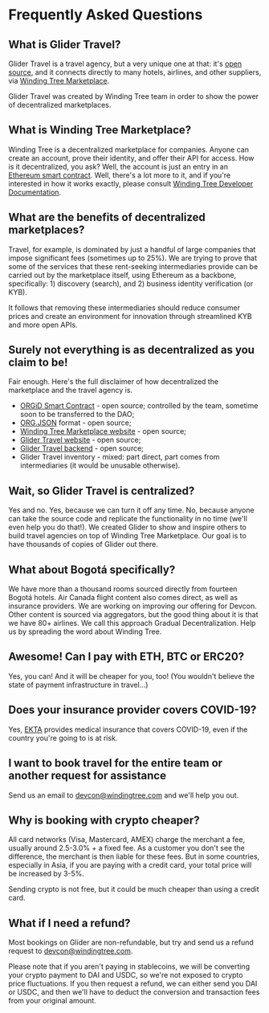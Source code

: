 # Frequently Asked Questions

## What is Glider Travel?

Glider Travel is a travel agency, but a very unique one at that: it's [open](https://github.com/windingtree/glider-ota) [source](https://github.com/windingtree/glider-aggregator), and it connects directly to many hotels, airlines, and other suppliers, via [Winding Tree Marketplace](https://marketplace.windingtree.com).

Glider Travel was created by Winding Tree team in order to show the power of decentralized marketplaces.

## What is Winding Tree Marketplace?

Winding Tree is a decentralized marketplace for companies. Anyone can create an account, prove their identity, and offer their API for access. How is it decentralized, you ask? Well, the account is just an entry in an [Ethereum smart contract](https://github.com/windingtree/org.id). Well, there's a lot more to it, and if you're interested in how it works exactly, please consult [Winding Tree Developer Documentation](https://developers.windingtree.com/).

## What are the benefits of decentralized marketplaces?

Travel, for example, is dominated by just a handful of large companies that impose significant fees (sometimes up to 25%). We are trying to prove that some of the services that these rent-seeking intermediaries provide can be carried out by the marketplace itself, using Ethereum as a backbone, specifically: 1) discovery (search), and 2) business identity verification (or KYB).

It follows that removing these intermediaries should reduce consumer prices and create an environment for innovation through streamlined KYB and more open APIs.

## Surely not everything is as decentralized as you claim to be!

Fair enough. Here's the full disclaimer of how decentralized the marketplace and the travel agency is.

- [ORGiD Smart Contract](https://github.com/windingtree/org.id) - open source; controlled by the team, sometime soon to be transferred to the DAO;
- [ORG.JSON](https://github.com/windingtree/org.json-schema) format - open source;
- [Winding Tree Marketplace website](https://github.com/windingtree/arbor-frontend) - open source;
- [Glider Travel website](https://github.com/windingtree/glider-ota) - open source;
- [Glider Travel backend](https://github.com/windingtree/glider-aggregator) - open source;
- Glider Travel inventory - mixed: part direct, part comes from intermediaries (it would be unusable otherwise).

## Wait, so Glider Travel is centralized?

Yes and no. Yes, because we can turn it off any time. No, because anyone can take the source code and replicate the functionality in no time (we'll even help you do that!). We created Glider to show and inspire others to build travel agencies on top of Winding Tree Marketplace. Our goal is to have thousands of copies of Glider out there.

## What about Bogotá specifically?

We have more than a thousand rooms sourced directly from fourteen Bogotá hotels. Air Canada flight content also comes direct, as well as insurance providers. We are working on improving our offering for Devcon. Other content is sourced via aggregators, but the good thing about it is that we have 80+ airlines. We call this approach Gradual Decentralization. Help us by spreading the word about Winding Tree.

## Awesome! Can I pay with ETH, BTC or ERC20?

Yes, you can! And it will be cheaper for you, too! (You wouldn't believe the state of payment infrastructure in travel...)

## Does your insurance provider covers COVID-19?

Yes, [EKTA](https://travel.ic-ekta.com/) provides medical insurance that covers COVID-19, even if the country you're going to is at risk.

## I want to book travel for the entire team or another request for assistance

Send us an email to [devcon@windingtree.com](mailto:devcon@windingtree.com) and we'll help you out.

## Why is booking with crypto cheaper?

All card networks (Visa, Mastercard, AMEX) charge the merchant a fee, usually around 2.5-3.0% + a fixed fee. As a customer you don't see the difference, the merchant is then liable for these fees. But in some countries, especially in Asia, if you are paying with a credit card, your total price will be increased by 3-5%.

Sending crypto is not free, but it could be much cheaper than using a credit card.

## What if I need a refund?

Most bookings on Glider are non-refundable, but try and send us a refund request to [devcon@windingtree.com](mailto:devcon@windingtree.com).

Please note that if you aren't paying in stablecoins, we will be converting your crypto payment to DAI and USDC, so we're not exposed to crypto price fluctuations. If you then request a refund, we can either send you DAI or USDC, and then we'll have to deduct the conversion and transaction fees from your original amount.
